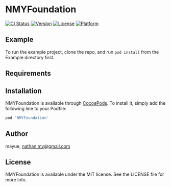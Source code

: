 # NMYFoundation

[![CI Status](https://img.shields.io/travis/mayue/NMYFoundation.svg?style=flat)](https://travis-ci.org/mayue/NMYFoundation)
[![Version](https://img.shields.io/cocoapods/v/NMYFoundation.svg?style=flat)](https://cocoapods.org/pods/NMYFoundation)
[![License](https://img.shields.io/cocoapods/l/NMYFoundation.svg?style=flat)](https://cocoapods.org/pods/NMYFoundation)
[![Platform](https://img.shields.io/cocoapods/p/NMYFoundation.svg?style=flat)](https://cocoapods.org/pods/NMYFoundation)

## Example

To run the example project, clone the repo, and run `pod install` from the Example directory first.

## Requirements

## Installation

NMYFoundation is available through [CocoaPods](https://cocoapods.org). To install
it, simply add the following line to your Podfile:

```ruby
pod 'NMYFoundation'
```

## Author

mayue, nathan.my@gmail.com

## License

NMYFoundation is available under the MIT license. See the LICENSE file for more info.
